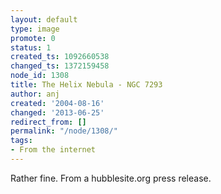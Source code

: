 ```yaml
---
layout: default
type: image
promote: 0
status: 1
created_ts: 1092660538
changed_ts: 1372159458
node_id: 1308
title: The Helix Nebula - NGC 7293
author: anj
created: '2004-08-16'
changed: '2013-06-25'
redirect_from: []
permalink: "/node/1308/"
tags:
- From the internet
---
```

Rather fine. From a hubblesite.org press release.
